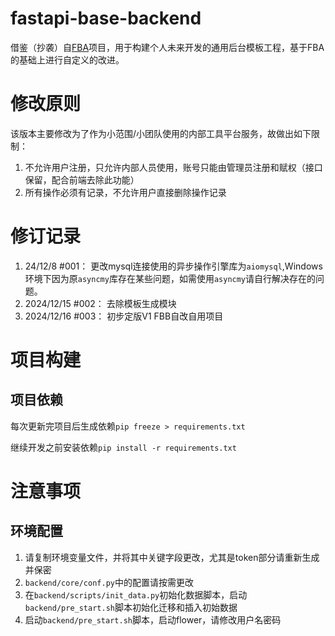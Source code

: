 # fastapi-base-backend
借鉴（抄袭）自[FBA](https://github.com/fastapi-practices/fastapi_best_architecture)项目，用于构建个人未来开发的通用后台模板工程，基于FBA的基础上进行自定义的改进。

# 修改原则
该版本主要修改为了作为小范围/小团队使用的内部工具平台服务，故做出如下限制：
1. 不允许用户注册，只允许内部人员使用，账号只能由管理员注册和赋权（接口保留，配合前端去除此功能）
2. 所有操作必须有记录，不允许用户直接删除操作记录

# 修订记录
1. 24/12/8 #001： 更改mysql连接使用的异步操作引擎库为`aiomysql`,Windows环境下因为原`asyncmy`库存在某些问题，如需使用`asyncmy`请自行解决存在的问题。
2. 2024/12/15 #002： 去除模板生成模块
3. 2024/12/16 #003： 初步定版V1 FBB自改自用项目

# 项目构建
## 项目依赖
每次更新完项目后生成依赖`pip freeze > requirements.txt`

继续开发之前安装依赖`pip install -r requirements.txt`

# 注意事项
## 环境配置
1. 请复制环境变量文件，并将其中关键字段更改，尤其是token部分请重新生成并保密
2. `backend/core/conf.py`中的配置请按需更改
3. 在`backend/scripts/init_data.py`初始化数据脚本，启动`backend/pre_start.sh`脚本初始化迁移和插入初始数据
4. 启动`backend/pre_start.sh`脚本，启动flower，请修改用户名密码